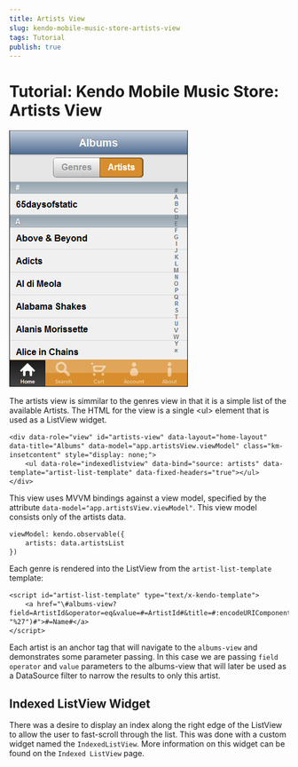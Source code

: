 ```yaml
---
title: Artists View
slug: kendo-mobile-music-store-artists-view
tags: Tutorial
publish: true
---
```


# Tutorial: Kendo Mobile Music Store: Artists View

![artists-view](images/artists-view.png)

The artists view is simmilar to the genres view in that it is a simple list of the available Artists. The HTML for the view is a single &lt;ul&gt; element that is used as a ListView widget.

    <div data-role="view" id="artists-view" data-layout="home-layout" data-title="Albums" data-model="app.artistsView.viewModel" class="km-insetcontent" style="display: none;">
        <ul data-role="indexedlistview" data-bind="source: artists" data-template="artist-list-template" data-fixed-headers="true"></ul>
    </div>

This view uses MVVM bindings against a view model, specified by the attribute `data-model="app.artistsView.viewModel"`.
This view model consists only of the artists data.

    viewModel: kendo.observable({
        artists: data.artistsList
    })

Each genre is rendered into the ListView from the `artist-list-template` template:

    <script id="artist-list-template" type="text/x-kendo-template">
        <a href="\#albums-view?field=ArtistId&operator=eq&value=#=ArtistId#&title=#:encodeURIComponent(Name).replace("'", "%27")#">#=Name#</a>
    </script>

Each artist is an anchor tag that will navigate to the `albums-view` and demonstrates some parameter passing.
In this case we are passing `field` `operator` and `value` parameters to the albums-view that will later be used as a DataSource filter to narrow the results to only this artist.

## Indexed ListView Widget

There was a desire to display an index along the right edge of the ListView to allow the user to fast-scroll through the list.
This was done with a custom widget named the `IndexedListView`. More information on this widget can be found on the `Indexed ListView` page.
 
